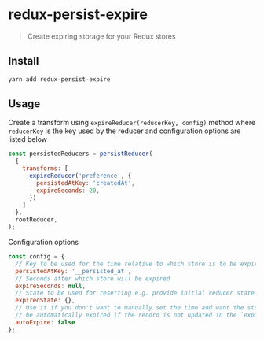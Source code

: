 # redux-persist-expire
> Create expiring storage for your Redux stores

## Install

```javascript
yarn add redux-persist-expire
```

## Usage

Create a transform using `expireReducer(reducerKey, config)` method where `reducerKey` is the key used by the reducer and configuration options are listed below 

```javascript
const persistedReducers = persistReducer(
  {
    transforms: [
      expireReducer('preference', {
        persistedAtKey: 'createdAt',
        expireSeconds: 20,
      })
    ]
  },
  rootReducer,
);
```
Configuration options

```javascript
const config = {
  // Key to be used for the time relative to which store is to be expired
  persistedAtKey: '__persisted_at',
  // Seconds after which store will be expired
  expireSeconds: null,
  // State to be used for resetting e.g. provide initial reducer state
  expiredState: {},
  // Use it if you don't want to manually set the time and want the store to
  // be automatically expired if the record is not updated in the `expireSeconds` time
  autoExpire: false
};
```
